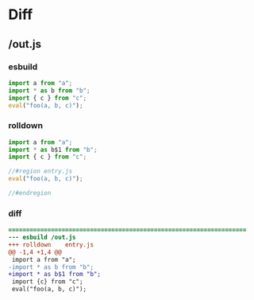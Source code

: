 # Diff
## /out.js
### esbuild
```js
import a from "a";
import * as b from "b";
import { c } from "c";
eval("foo(a, b, c)");
```
### rolldown
```js
import a from "a";
import * as b$1 from "b";
import { c } from "c";

//#region entry.js
eval("foo(a, b, c)");

//#endregion
```
### diff
```diff
===================================================================
--- esbuild	/out.js
+++ rolldown	entry.js
@@ -1,4 +1,4 @@
 import a from "a";
-import * as b from "b";
+import * as b$1 from "b";
 import {c} from "c";
 eval("foo(a, b, c)");

```